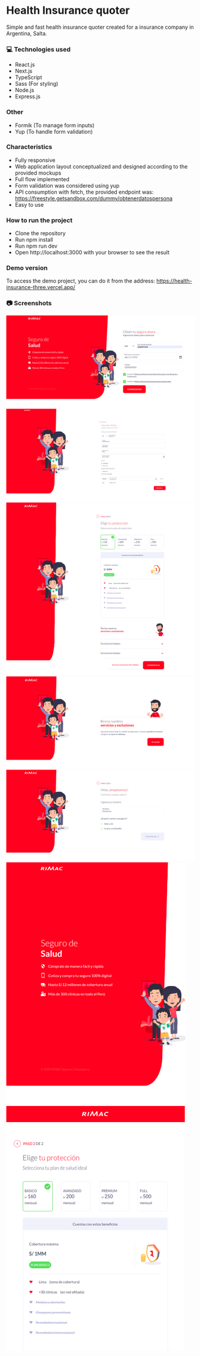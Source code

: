# Health Insurance quoter

Simple and fast health insurance quoter created for a insurance company in Argentina, Salta.

### 💻 Technologies used
- React.js
- Next.js
- TypeScript
- Sass (For styling)
- Node.js
- Express.js

### **Other**
- Formik (To manage form inputs)
- Yup (To handle form validation)

###  Characteristics
- Fully responsive
- Web application layout conceptualized and designed according to the provided mockups
- Full flow implemented
- Form validation was considered using yup
- API consumption with fetch, the provided endpoint was: https://freestyle.getsandbox.com/dummy/obtenerdatospersona
- Easy to use

### How to run the project
- Clone the repository
- Run npm install
- Run npm run dev
- Open http://localhost:3000 with your browser to see the result

### Demo version
To access the demo project, you can do it from the address: https://health-insurance-three.vercel.app/

### 📷 Screenshots
![](https://github.com/Lautaroef/health-insurance/blob/main/src/images/app1.png)
![](https://github.com/Lautaroef/health-insurance/blob/main/src/images/app2.png)
![](https://github.com/Lautaroef/health-insurance/blob/main/src/images/app3.png)
![](https://github.com/Lautaroef/health-insurance/blob/main/src/images/app4.png)
![](https://github.com/Lautaroef/health-insurance/blob/main/src/images/app5.png)
![](https://github.com/Lautaroef/health-insurance/blob/main/src/images/app6.png)
![](https://github.com/Lautaroef/health-insurance/blob/main/src/images/app7.png)
